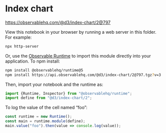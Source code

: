 # Index chart

https://observablehq.com/@d3/index-chart/2@797

View this notebook in your browser by running a web server in this folder. For
example:

~~~sh
npx http-server
~~~

Or, use the [Observable Runtime](https://github.com/observablehq/runtime) to
import this module directly into your application. To npm install:

~~~sh
npm install @observablehq/runtime@5
npm install https://api.observablehq.com/@d3/index-chart/2@797.tgz?v=3
~~~

Then, import your notebook and the runtime as:

~~~js
import {Runtime, Inspector} from "@observablehq/runtime";
import define from "@d3/index-chart/2";
~~~

To log the value of the cell named “foo”:

~~~js
const runtime = new Runtime();
const main = runtime.module(define);
main.value("foo").then(value => console.log(value));
~~~
